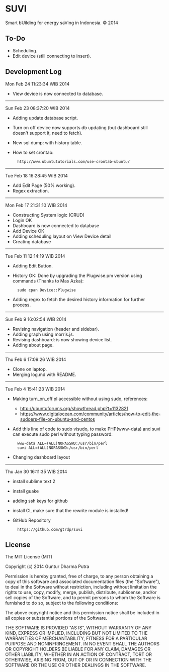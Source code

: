SUVI
====
Smart bUilding for energy saVing in Indonesia. &copy; 2014

To-Do
-----
* Scheduling.
* Edit device (still connecting to insert).


Development Log
---------------
Mon Feb 24 11:23:34 WIB 2014
* View device is now connected to database.

---

Sun Feb 23 08:37:20 WIB 2014
* Adding update database script.
* Turn on off device now supports db updating (but dashboard still doesn't support it, need to fetch).
* New sql dump: with history table.
* How to set crontab:

		http://www.ubuntututorials.com/use-crontab-ubuntu/

---

Tue Feb 18 16:28:45 WIB 2014
* Add Edit Page (50% working).
* Regex extraction.

---

Mon Feb 17 21:31:10 WIB 2014
* Constructing System logic (CRUD)
* Login OK
* Dashboard is now connected to database
* Add Device OK
* Adding scheduling layout on View Device detail
* Creating database

---

Tue Feb 11 12:14:19 WIB 2014
* Adding Edit Button.
* History OK: Done by upgrading the Plugwise.pm version using commands (Thanks to Mas Azka):

		sudo cpan Device::Plugwise

* Adding regex to fetch the desired history information for further process.

---

Sun Feb  9 16:02:54 WIB 2014
* Revising navigation (header and sidebar).
* Adding graph using morris.js.
* Revising dashboard: is now showing device list.
* Adding about page.

---

Thu Feb  6 17:09:26 WIB 2014
* Clone on laptop.
* Merging log.md with README.

---

Tue Feb  4 15:41:23 WIB 2014
* Making turn_on_off.pl accessible without using sudo, references:
	* http://ubuntuforums.org/showthread.php?t=1132821
	* https://www.digitalocean.com/community/articles/how-to-edit-the-sudoers-file-on-ubuntu-and-centos
* Add this line of code to sudo visudo, to make PHP(www-data) and suvi can execute sudo perl without typing password:

		www-data ALL=(ALL)NOPASSWD:/usr/bin/perl
		suvi ALL=(ALL)NOPASSWD:/usr/bin/perl
	
* Changing dashboard layout

---

Thu Jan 30 16:11:35 WIB 2014
* install sublime text 2
* install guake
* adding ssh keys for github
* install CI, make sure that the rewrite module is installed!
* GitHub Repository

		https://github.com/gtrdp/suvi

License
-------
The MIT License (MIT)

Copyright (c) 2014 Guntur Dharma Putra

Permission is hereby granted, free of charge, to any person obtaining a copy of
this software and associated documentation files (the "Software"), to deal in
the Software without restriction, including without limitation the rights to
use, copy, modify, merge, publish, distribute, sublicense, and/or sell copies of
the Software, and to permit persons to whom the Software is furnished to do so,
subject to the following conditions:

The above copyright notice and this permission notice shall be included in all
copies or substantial portions of the Software.

THE SOFTWARE IS PROVIDED "AS IS", WITHOUT WARRANTY OF ANY KIND, EXPRESS OR
IMPLIED, INCLUDING BUT NOT LIMITED TO THE WARRANTIES OF MERCHANTABILITY, FITNESS
FOR A PARTICULAR PURPOSE AND NONINFRINGEMENT. IN NO EVENT SHALL THE AUTHORS OR
COPYRIGHT HOLDERS BE LIABLE FOR ANY CLAIM, DAMAGES OR OTHER LIABILITY, WHETHER
IN AN ACTION OF CONTRACT, TORT OR OTHERWISE, ARISING FROM, OUT OF OR IN
CONNECTION WITH THE SOFTWARE OR THE USE OR OTHER DEALINGS IN THE SOFTWARE.
